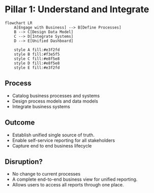 # Pillar 1: Understand and Integrate

<div class="col-span-3 justify-center bg-gray-100 rounded-lg">

```mermaid
flowchart LR
    A[Engage with Business] --> B[Define Processes]
    B --> C[Design Data Model]
    C --> D[Integrate Systems]
    D --> E[Unified Dashboard]

    style A fill:#e3f2fd
    style B fill:#f3e5f5
    style C fill:#e8f5e8
    style D fill:#e8f5e8
    style E fill:#e3f2fd
```
</div>

<div class="grid grid-cols-3 gap-6 mt-8">

<div class="space-y-6" v-click>

## Process
- Catalog business processes and systems
- Design process models and data models
- Integrate business systems

</div>

<div class="space-y-6" v-click>

## Outcome
- Establish unified single source of truth.
- Enable self-service reporting for all stakeholders
- Capture end to end business lifecycle

</div>

<div class="space-y-6" v-click>

## Disruption? 
- No change to current processes
- A complete end-to-end business view for unified reporting.
- Allows users to access all reports through one place.

</div>

</div>